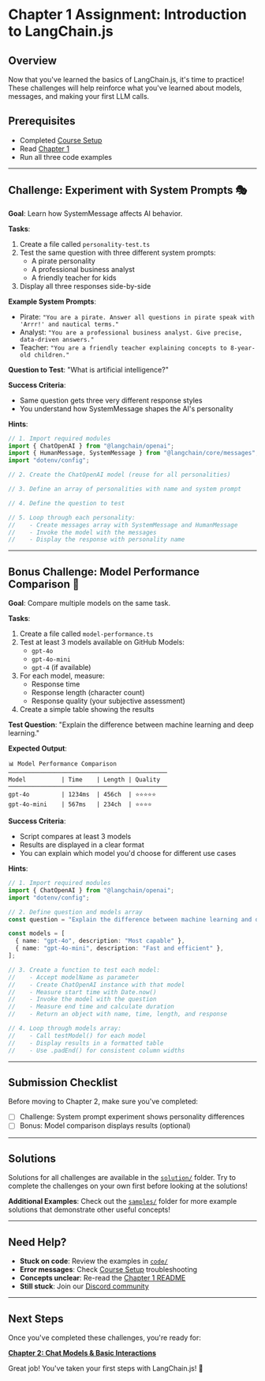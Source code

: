 # Chapter 1 Assignment: Introduction to LangChain.js

## Overview

Now that you've learned the basics of LangChain.js, it's time to practice! These challenges will help reinforce what you've learned about models, messages, and making your first LLM calls.

## Prerequisites

- Completed [Course Setup](../00-course-setup/README.md)
- Read [Chapter 1](./README.md)
- Run all three code examples

---

## Challenge: Experiment with System Prompts 🎭

**Goal**: Learn how SystemMessage affects AI behavior.

**Tasks**:
1. Create a file called `personality-test.ts`
2. Test the same question with three different system prompts:
   - A pirate personality
   - A professional business analyst
   - A friendly teacher for kids
3. Display all three responses side-by-side

**Example System Prompts**:
- Pirate: `"You are a pirate. Answer all questions in pirate speak with 'Arrr!' and nautical terms."`
- Analyst: `"You are a professional business analyst. Give precise, data-driven answers."`
- Teacher: `"You are a friendly teacher explaining concepts to 8-year-old children."`

**Question to Test**: "What is artificial intelligence?"

**Success Criteria**:
- Same question gets three very different response styles
- You understand how SystemMessage shapes the AI's personality

**Hints**:
```typescript
// 1. Import required modules
import { ChatOpenAI } from "@langchain/openai";
import { HumanMessage, SystemMessage } from "@langchain/core/messages";
import "dotenv/config";

// 2. Create the ChatOpenAI model (reuse for all personalities)

// 3. Define an array of personalities with name and system prompt

// 4. Define the question to test

// 5. Loop through each personality:
//    - Create messages array with SystemMessage and HumanMessage
//    - Invoke the model with the messages
//    - Display the response with personality name
```

---

## Bonus Challenge: Model Performance Comparison 🔬

**Goal**: Compare multiple models on the same task.

**Tasks**:
1. Create a file called `model-performance.ts`
2. Test at least 3 models available on GitHub Models:
   - `gpt-4o`
   - `gpt-4o-mini`
   - `gpt-4` (if available)
3. For each model, measure:
   - Response time
   - Response length (character count)
   - Response quality (your subjective assessment)
4. Create a simple table showing the results

**Test Question**: "Explain the difference between machine learning and deep learning."

**Expected Output**:
```
📊 Model Performance Comparison
─────────────────────────────────────────────
Model          | Time    | Length | Quality
─────────────────────────────────────────────
gpt-4o         | 1234ms  | 456ch  | ⭐⭐⭐⭐⭐
gpt-4o-mini    | 567ms   | 234ch  | ⭐⭐⭐⭐
```

**Success Criteria**:
- Script compares at least 3 models
- Results are displayed in a clear format
- You can explain which model you'd choose for different use cases

**Hints**:
```typescript
// 1. Import required modules
import { ChatOpenAI } from "@langchain/openai";
import "dotenv/config";

// 2. Define question and models array
const question = "Explain the difference between machine learning and deep learning.";

const models = [
  { name: "gpt-4o", description: "Most capable" },
  { name: "gpt-4o-mini", description: "Fast and efficient" },
];

// 3. Create a function to test each model:
//    - Accept modelName as parameter
//    - Create ChatOpenAI instance with that model
//    - Measure start time with Date.now()
//    - Invoke the model with the question
//    - Measure end time and calculate duration
//    - Return an object with name, time, length, and response

// 4. Loop through models array:
//    - Call testModel() for each model
//    - Display results in a formatted table
//    - Use .padEnd() for consistent column widths
```

---

## Submission Checklist

Before moving to Chapter 2, make sure you've completed:

- [ ] Challenge: System prompt experiment shows personality differences
- [ ] Bonus: Model comparison displays results (optional)

---

## Solutions

Solutions for all challenges are available in the [`solution/`](./solution/) folder. Try to complete the challenges on your own first before looking at the solutions!

**Additional Examples**: Check out the [`samples/`](./samples/) folder for more example solutions that demonstrate other useful concepts!

---

## Need Help?

- **Stuck on code**: Review the examples in [`code/`](./code/)
- **Error messages**: Check [Course Setup](../00-course-setup/README.md) troubleshooting
- **Concepts unclear**: Re-read the [Chapter 1 README](./README.md)
- **Still stuck**: Join our [Discord community](https://aka.ms/foundry/discord)

---

## Next Steps

Once you've completed these challenges, you're ready for:

**[Chapter 2: Chat Models & Basic Interactions](../02-chat-models/README.md)**

Great job! You've taken your first steps with LangChain.js! 🎉
